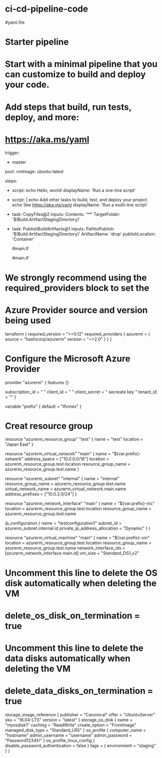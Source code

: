 # ci-cd-pipeline-code

#yaml.file
# Starter pipeline
# Start with a minimal pipeline that you can customize to build and deploy your code.
# Add steps that build, run tests, deploy, and more:
# https://aka.ms/yaml

trigger:
- master

pool:
  vmImage: ubuntu-latest

steps:
- script: echo Hello, world!
  displayName: 'Run a one-line script'

- script: |
    echo Add other tasks to build, test, and deploy your project.
    echo See https://aka.ms/yaml
  displayName: 'Run a multi-line script'

- task: CopyFiles@2
  inputs:
    Contents: '**'
    TargetFolder: '$(Build.ArtifactStagingDirectory)'

- task: PublishBuildArtifacts@1
  inputs:
    PathtoPublish: '$(Build.ArtifactStagingDirectory)'
    ArtifactName: 'drop'
    publishLocation: 'Container'
    
    
    #main.tf
    
    #main.tf
# We strongly recommend using the required_providers block to set the
# Azure Provider source and version being used
terraform {
  required_version = ">=0.12"
  required_providers {
    azurerm = {
      source  = "hashicorp/azurerm"
      version = "~>2.0"
    }
  }
}

# Configure the Microsoft Azure Provider
provider "azurerm" {
  features {}

  subscription_id = "        "
  client_id       = "         "
  client_secret   = "      secreate key    "
  tenant_id       = ""
}

variable "prefix" {
  default = "tfvmex"
}

# Creat resource group
resource "azurerm_resource_group" "test" {
  name     = "test"
  location = "Japan East"
}


resource "azurerm_virtual_network" "main" {
  name                = "${var.prefix}-network"
  address_space       = ["10.0.0.0/16"]
  location            = azurerm_resource_group.test.location
  resource_group_name = azurerm_resource_group.test.name
}

resource "azurerm_subnet" "internal" {
  name                 = "internal"
  resource_group_name  = azurerm_resource_group.test.name
  virtual_network_name = azurerm_virtual_network.main.name
  address_prefixes     = ["10.0.2.0/24"]
}

resource "azurerm_network_interface" "main" {
  name                = "${var.prefix}-nic"
  location            = azurerm_resource_group.test.location
  resource_group_name = azurerm_resource_group.test.name

  ip_configuration {
    name                          = "testconfiguration1"
    subnet_id                     = azurerm_subnet.internal.id
    private_ip_address_allocation = "Dynamic"
  }
}

resource "azurerm_virtual_machine" "main" {
  name                  = "${var.prefix}-vm"
  location              = azurerm_resource_group.test.location
  resource_group_name   = azurerm_resource_group.test.name
  network_interface_ids = [azurerm_network_interface.main.id]
  vm_size               = "Standard_DS1_v2"

  # Uncomment this line to delete the OS disk automatically when deleting the VM
  # delete_os_disk_on_termination = true

  # Uncomment this line to delete the data disks automatically when deleting the VM
  # delete_data_disks_on_termination = true

  storage_image_reference {
    publisher = "Canonical"
    offer     = "UbuntuServer"
    sku       = "16.04-LTS"
    version   = "latest"
  }
  storage_os_disk {
    name              = "myosdisk1"
    caching           = "ReadWrite"
    create_option     = "FromImage"
    managed_disk_type = "Standard_LRS"
  }
  os_profile {
    computer_name  = "hostname"
    admin_username = "username"
    admin_password = "Password12345!"
  }
  os_profile_linux_config {
    disable_password_authentication = false
  }
  tags = {
    environment = "staging"
  }
}
    
